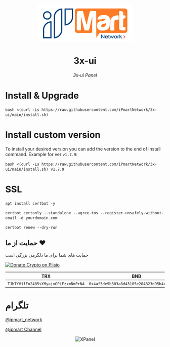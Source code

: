 <p align="center">
<picture>
<img width="300" height="120"  alt="XPanel" src="https://github.com/iPmartNetwork/iPmartnetwork/blob/main/iPmart.png">
</picture>
  </p> 
</div>

<p align="center">
<h1 align="center"/>3x-ui</h1>
<h6 align="center">3x-ui Panel<h6>
</p>


# Install & Upgrade

```
bash <(curl -Ls https://raw.githubusercontent.com/iPmartNetwork/3x-ui/main/install.sh)
```

# Install custom version

To install your desired version you can add the version to the end of install command. Example for ver `v1.7.9`:

```
bash <(curl -Ls https://raw.githubusercontent.com/iPmartNetwork/3x-ui/main/install.sh) v1.7.9
```

# SSL

```
apt install certbot -y

```

```
certbot certonly --standalone --agree-tos --register-unsafely-without-email -d yourdomain.com

```

```
certbot renew --dry-run
```




## حمایت از ما :hearts:
حمایت های شما برای ما دلگرمی بزرگی است<br> 
<p align="left">
<a href="https://plisio.net/donate/kB7QU7f7" target="_blank"><img src="https://plisio.net/img/donate/donate_light_icons_mono.png" alt="Donate Crypto on Plisio" width="240" height="80" /></a><br>
	
|                    TRX                   |                       BNB                         |                    Litecoin                       |
| ---------------------------------------- |:-------------------------------------------------:| -------------------------------------------------:|
| ```TJbTYV1fFo2485sYMyajxGPLFzxmNmPrNA``` |  ```0x4af3de9b303a8d43105e284823d95b4c600961a3``` | ```MPrkzFiNtw4Rg67bbZB6gCxa9LV87orABM``` |	

</p>	







# تلگرام

[@ipmart_network](https://t.me/ipmart_network)


[@ipmart Channel](https://t.me/ipmartch)





<p align="center">
<picture>
<img width="160" height="160"  alt="XPanel" src="https://github.com/iPmartNetwork/iPmart-SSH/blob/main/images/logo.png">
</picture>
  </p> 





